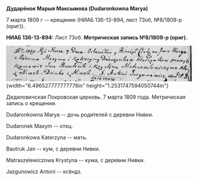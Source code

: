 **Дударёнок Марыя Максымова (Dudaronkowna Marya)**

7 марта 1809 г -- крещение (НИАБ 136-13-894, лист 73об, №8/1809-р
(ориг)).

**НИАБ 136-13-894:** Лист 73об. **Метрическая запись №8/1809-р (ориг).**

![](./media/a29ebc6234968a8357316bdd6a95ba5e5fa0b349.png){width="6.496527777777778in"
height="1.2531747594050744in"}

Дедиловичская Покровская церковь. 7 марта 1809 года. Метрическая запись
о крещении.

Dudaronkowna Marya -- дочь родителей с деревни Нивки.

Dudaronek Maxym -- отец.

Dudaronkowa Katerzyna -- мать.

Bautruk Jan -- кум, с деревни Нивки.

Matraszelewiczowa Krystyna -- кума, с деревни Нивки.

Jazgunowicz Antoni -- ксёндз.
